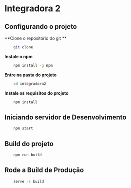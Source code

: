 # Integradora 2

## Configurando o projeto

**Clone o repositório do git **

```sh
    git clone 
```

**Instale o npm**
```sh
    npm install -g npm
```

**Entre na pasta do projeto**
```sh
    cd integradora2
```

**Instale os requisitos do projeto**

```sh
    npm install
```

## Iniciando servidor de Desenvolvimento 

```sh
    npm start
```

## Build do projeto

```sh
    npm run build
```

## Rode a Build de Produção

```sh
    serve -s build
```
